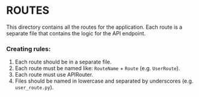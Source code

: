 # ROUTES
This directory contains all the routes for the application. Each route is a separate file that contains the logic for the API endpoint.

### Creating rules:
1. Each route should be in a separate file.
2. Each route must be named like: `RouteName` + `Route` (e.g. `UserRoute`).
3. Each route must use APIRouter.
4. Files should be named in lowercase and separated by underscores (e.g. `user_route.py`).